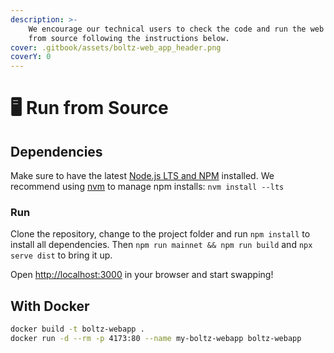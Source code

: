 ```yaml
---
description: >-
    We encourage our technical users to check the code and run the web app locally
    from source following the instructions below.
cover: .gitbook/assets/boltz-web_app_header.png
coverY: 0
---
```


# 🖥 Run from Source

## Dependencies

Make sure to have the latest [Node.js LTS and NPM](https://docs.npmjs.com/downloading-and-installing-node-js-and-npm) installed. We recommend using [nvm](https://github.com/nvm-sh/nvm#install--update-script) to manage npm installs: `nvm install --lts`

### Run

Clone the repository, change to the project folder and run `npm install` to install all dependencies. Then `npm run mainnet && npm run build` and `npx serve dist` to bring it up.

Open [http://localhost:3000](http://localhost:3000) in your browser and start swapping!

## With Docker

```bash
docker build -t boltz-webapp .
docker run -d --rm -p 4173:80 --name my-boltz-webapp boltz-webapp
```
